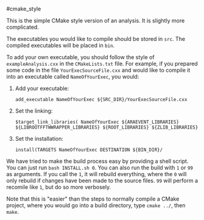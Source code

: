 #cmake_style

This is the simple CMake style version of an analysis. It is slightly more complicated.

The executables you would like to compile should be stored in `src`. The compiled executables will be placed in `bin`.

To add your own executable, you should follow the style of `exampleAnalysis.cxx` in the `CMakeLists.txt` file. For example, if you prepared some code in the file `YourExecSourceFile.cxx` and would like to compile it into an executable called `NameOfYourExec`, you would:

1. Add your executable: 

   `add_executable NameOfYourExec ${SRC_DIR}/YourExecSourceFile.cxx`

2. Set the linking:

   `$target_link_libraries( NameOfYourExec ${ARAEVENT_LIBRARIES} ${LIBROOTFFTWWRAPPER_LIBRARIES} ${ROOT_LIBRARIES} ${ZLIB_LIBRARIES}`

3. Set the installation:

   `install(TARGETS NameOfYourExec DESTINATION ${BIN_DIR}/`

We have tried to make the build process easy by providing a shell script. You can just run `bash INSTALL.sh 0`. You can also run the build with `1` or `99` as arguments. If you call the `1`, it will rebuild everything, where the `0` will only rebuild if changes have been made to the source files. `99` will perform a recomile like `1`, but do so more verbosely.

Note that this is "easier" than the steps to normally compile a CMake project, where you would go into a build directory, type `cmake ../`, then `make`.